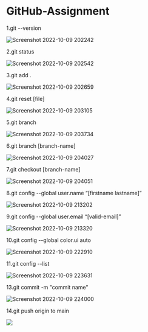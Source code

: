 # GitHub-Assignment

1.git --version

![Screenshot 2022-10-09 202242](https://user-images.githubusercontent.com/110589612/194764083-8ba681af-2865-4e39-ace3-6b12d835a942.png)

2.git status

![Screenshot 2022-10-09 202542](https://user-images.githubusercontent.com/110589612/194764101-4b9666e3-268c-408c-8dd6-4ad6eca61d9e.png)

3.git add .

![Screenshot 2022-10-09 202659](https://user-images.githubusercontent.com/110589612/194764134-9fff0760-5c48-46d2-94de-3cf22986bd22.png)

4.git reset [file]

![Screenshot 2022-10-09 203105](https://user-images.githubusercontent.com/110589612/194764152-236d581c-f2d7-4bdc-81ef-cf06cd219107.png)

5.git branch

![Screenshot 2022-10-09 203734](https://user-images.githubusercontent.com/110589612/194765452-a7150b05-169d-42b4-9a03-327d279bf4ef.png)

6.git branch [branch-name]

![Screenshot 2022-10-09 204027](https://user-images.githubusercontent.com/110589612/194765602-2b4e3271-03b0-458f-8232-6892a9d3b298.png)

7.git checkout [branch-name]

![Screenshot 2022-10-09 204051](https://user-images.githubusercontent.com/110589612/194765679-b30dbae7-21dc-40b9-85df-487fe0c5974f.png)

8.git config --global user.name “[firstname lastname]”

![Screenshot 2022-10-09 213202](https://user-images.githubusercontent.com/110589612/194767194-9450903c-c43a-4caa-b537-31d24488f4b5.png)

9.git config --global user.email “[valid-email]”

![Screenshot 2022-10-09 213320](https://user-images.githubusercontent.com/110589612/194767226-5dfad725-e740-42a9-81ba-ec3acfb16ef1.png)

10.git config --global color.ui auto

![Screenshot 2022-10-09 222910](https://user-images.githubusercontent.com/110589612/194769799-203216b9-cd7f-4d87-a1fe-1762350b2b09.png)

11.git config --list

![Screenshot 2022-10-09 223631](https://user-images.githubusercontent.com/110589612/194770053-6124d036-1501-43e3-b091-6e5b00ff5ea6.png)

13.git commit -m "commit name"

![Screenshot 2022-10-09 224000](https://user-images.githubusercontent.com/110589612/194770191-d6fd142c-edab-4404-b56c-b6ce589b328d.png)

14.git push origin to main

![](../../Screenshot%202022-10-10%20102242.png)

